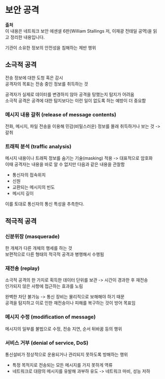 # 보안 공격
  
**출처**  
이 내용은 네트워크 보안 에센셜 6판(William Stallings 저, 이재광 전태일 공역)을 읽고 정리한 내용입니다.  
  
기관이 소유한 정보의 안전성을 침해하는 제반 행위  
  
## 소극적 공격
  
전송 정보에 대한 도청 혹은 감시  
공격자의 목표는 전송 중인 정보를 취득하는 것  
  
공격자가 실제로 데이터를 변경하지 않아 공격을 탕했는지 탐지가 어려움  
소극적 공격은 공격에 대한 탐지보다는 이런 일이 없도록 하는 예방이 더 중요함  
  
### 메시지 내용 갈취 (release of message contents)
  
전화, 메시지, 파일 전송을 이용해 민감(비밀스러운) 정보를 몰래 취득하거나 보는 것 -> 갈취  
  
### 트래픽 분석 (traffic analysis)
  
메시지 내용이나 트래픽 정보를 숨기는 기술(masking) 적용 -> 대표적으로 암호화  
이때 공격자는 내용을 바로 알 수 없지만 다음과 같은 내용을 관찰함  
  
- 통신자의 접속위치
- 신원
- 교환되는 메시지의 빈도
- 메시지 길이
  
이를 토대로 통신자의 통신 특성을 추측한다.  
  
## 적극적 공격
  
### 신분위장 (masquerade)
  
한 개체가 다른 개체의 행세를 하는 것  
보편적으로 다른 형태의 적극적 공격과 병행해서 수행됨  
  
### 재전송 (replay)
  
소극적 공격의 한 가지로 획득한 데이터 단위를 보관 -> 시간이 경과한 후 재전송  
인가되지 않은 사항에 접근하는 효과를 노림  
  
완벽한 차단 불가능 -> 통신 장비는 물리적으로 보해해야 하기 때문  
공격을 탐지하고 이로 인한 재전송이나 피해를 복구하는 것이 방어 목표임  
  
### 메시지 수정 (modification of message)
  
메시지의 일부를 불법으로 수정, 전송 지연, 순서 뒤바꿈 등의 행위  
  
### 서비스 거부 (denial of service, DoS)
  
통신설비가 정상적으로 운용되거나 관리되지 못하도록 방해하는 행위  
  
- 특정 목적지로 전송되는 모든 메시지를 가지 못하게 역류  
- 네트워크로 대량의 메시지를 유발해 과부하 유도 -> 네트워크 마비, 성능 저하  
